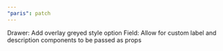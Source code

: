```yaml
---
"paris": patch
---
```


Drawer: Add overlay greyed style option
Field: Allow for custom label and description components to be passed as props
